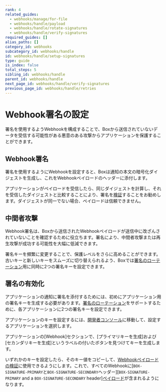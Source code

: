 ```yaml
---
rank: 4
related_guides:
  - webhooks/manage/for-file
  - webhooks/handle/payload
  - webhooks/handle/rotate-signatures
  - webhooks/handle/verify-signatures
required_guides: []
alias_paths: []
category_id: webhooks
subcategory_id: webhooks/handle
id: webhooks/handle/setup-signatures
type: guide
is_index: false
total_steps: 5
sibling_id: webhooks/handle
parent_id: webhooks/handle
next_page_id: webhooks/handle/verify-signatures
previous_page_id: webhooks/handle/retries
---
```

<!-- alex disable aattacks -->

# Webhook署名の設定

署名を使用するようWebhookを構成することで、Boxから送信されていないデータを受信する可能性がある悪意のある攻撃からアプリケーションを保護することができます。

## Webhook署名

署名を使用するようにWebhookを設定すると、Boxは通知の本文の暗号化ダイジェストを生成し、これをWebhookペイロードのヘッダーに添付します。

アプリケーションがペイロードを受信したら、同じダイジェストを計算し、それを受信したダイジェストと比較することにより、署名を[検証][sigver]することをお勧めします。ダイジェストが同一でない場合、ペイロードは信頼できません。

## 中間者攻撃

Webhook署名は、Boxから送信されたWebhookペイロードが送信中に改ざんされていないことを確認するために役立ちます。署名により、中間者攻撃または再生攻撃が成功する可能性を大幅に低減できます。

<Message type="notice">

署名キーを頻繁に変更することで、保護レベルをさらに高めることができます。古いキーと新しいキーをスムーズに切り替えられるよう、Boxでは[署名のローテーション][sigrot]用に同時に2つの署名キーを設定できます。

</Message>

## 署名の有効化

アプリケーションの通知に署名を添付するためには、初めにアプリケーション用の署名キーを生成する必要があります。[署名のローテーション][sigrot]をサポートするために、各アプリケーションに2つの署名キーを設定できます。

アプリケーションのキーを設定するには、[開発者コンソール][console]に移動して、設定するアプリケーションを選択します。

アプリケーションの\[Webhook]セクションで、\[プライマリキーを生成]および\[セカンダリキーを生成]というラベルの付いたボタンを見つけてキーを生成します。

いずれかのキーを設定したら、そのキー値をコピーして、[Webhookペイロードの検証][sigver]に使用できるようにします。これで、すべてのWebhookに[`BOX-SIGNATURE-PRIMARY`と`BOX-SIGNATURE-SECONDARY`ヘッダー][`BOX-SIGNATURE-PRIMARY` and a `BOX-SIGNATURE-SECONDARY` header][ペイロード][payload]が含まれるようになります。

[payload]: guide://webhooks/handle/payload

[sigrot]: guide://webhooks/handle/rotate-signatures

[sigver]: guide://webhooks/handle/verify-signatures

[console]: https://app.box.com/developers/console
